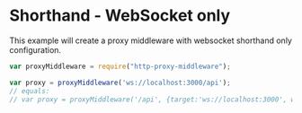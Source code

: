 # Shorthand - WebSocket only

This example will create a proxy middleware with websocket shorthand only configuration.

```javascript
var proxyMiddleware = require("http-proxy-middleware");

var proxy = proxyMiddleware('ws://localhost:3000/api');
// equals:
// var proxy = proxyMiddleware('/api', {target:'ws://localhost:3000', ws: true});
```
